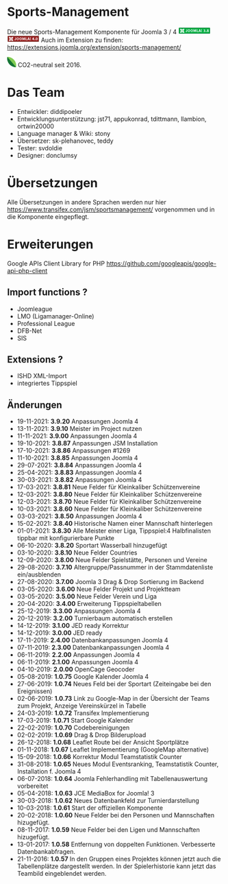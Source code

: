 Sports-Management
================

Die neue Sports-Management Komponente für Joomla 3 / 4 ![Joomla 3.8](https://github.com/diddipoeler/sportsmanagement/blob/master/media/com_sportsmanagement/jl_images/Compat_icon_3_8_long.png) ![Joomla 4](https://github.com/diddipoeler/sportsmanagement/blob/master/media/com_sportsmanagement/jl_images/Compat_icon_4_0_long.png) 
Auch im Extension zu finden: https://extensions.joomla.org/extension/sports-management/



![co2](https://github.com/diddipoeler/sportsmanagement/blob/master/media/com_sportsmanagement/jl_images/baumblatt.png) CO2-neutral seit 2016.

Das Team
================
* Entwickler: diddipoeler
* Entwicklungsunterstützung: jst71, appukonrad, tdittmann, llambion, ortwin20000 
* Language manager & Wiki: stony
* Übersetzer: sk-plehanovec, teddy
* Tester: svdoldie
* Designer: donclumsy

Übersetzungen
================
Alle Übersetzungen in andere Sprachen werden nur hier https://www.transifex.com/jsm/sportsmanagement/
vorgenommen und in die Komponente eingepflegt.

Erweiterungen
================
Google APIs Client Library for PHP https://github.com/googleapis/google-api-php-client

Import functions ?
---------------------
* Joomleague
* LMO (Ligamanager-Online)
* Professional League
* DFB-Net
* SIS 

Extensions ?
---------------------
* ISHD XML-Import
* integriertes Tippspiel

Änderungen
---------------------
*   19-11-2021: **3.9.20** Anpassungen Joomla 4
*   13-11-2021: **3.9.10** Meister im Project nutzen
*   11-11-2021: **3.9.00** Anpassungen Joomla 4
*   19-10-2021: **3.8.87** Anpassungen JSM Installation
*   17-10-2021: **3.8.86** Anpassungen #1269
*   11-10-2021: **3.8.85** Anpassungen Joomla 4
*   29-07-2021: **3.8.84** Anpassungen Joomla 4
*   25-04-2021: **3.8.83** Anpassungen Joomla 4
*   30-03-2021: **3.8.82** Anpassungen Joomla 4
*   17-03-2021: **3.8.81** Neue Felder für Kleinkaliber Schützenvereine
*   12-03-2021: **3.8.80** Neue Felder für Kleinkaliber Schützenvereine
*   12-03-2021: **3.8.70** Neue Felder für Kleinkaliber Schützenvereine
*   10-03-2021: **3.8.60** Neue Felder für Kleinkaliber Schützenvereine
*   03-03-2021: **3.8.50** Anpassungen Joomla 4
*   15-02-2021: **3.8.40** Historische Namen einer Mannschaft hinterlegen
*   01-01-2021: **3.8.30** Alle Meister einer Liga, Tippspiel:4 Halbfinalisten tippbar mit konfigurierbare Punkte
*   06-10-2020: **3.8.20** Sportart Wasserball hinzugefügt
*   03-10-2020: **3.8.10** Neue Felder Countries
*   12-09-2020: **3.8.00** Neue Felder Spielstätte, Personen und Vereine
*   29-08-2020: **3.7.10** Altergruppe/Passnummer in der Stammdatenliste ein/ausblenden
*   27-08-2020: **3.7.00** Joomla 3 Drag & Drop Sortierung im Backend
*   03-05-2020: **3.6.00** Neue Felder Projekt und Projektteam
*   03-05-2020: **3.5.00** Neue Felder Verein und Liga
*   20-04-2020: **3.4.00** Erweiterung Tippspieltabellen
*   25-12-2019: **3.3.00** Anpassungen Joomla 4
*   20-12-2019: **3.2.00** Turnierbaum automatisch erstellen
*   14-12-2019: **3.1.00** JED ready Korrektur
*   14-12-2019: **3.0.00** JED ready
*   17-11-2019: **2.4.00** Datenbankanpassungen Joomla 4
*   07-11-2019: **2.3.00** Datenbankanpassungen Joomla 4
*   06-11-2019: **2.2.00** Anpassungen Joomla 4
*   06-11-2019: **2.1.00** Anpassungen Joomla 4
*   04-10-2019: **2.0.00** OpenCage Geocoder
*   05-08-2019: **1.0.75** Google Kalender Joomla 4
*   27-06-2019: **1.0.74** Neues Feld bei der Sportart (Zeiteingabe bei den Ereignissen)
*   02-06-2019: **1.0.73** Link zu Google-Map in der Übersicht der Teams zum Projekt, Anzeige Vereinskürzel in Tabelle
*   24-03-2019: **1.0.72** Transifex Implementierung
*   17-03-2019: **1.0.71** Start Google Kalender
*   22-02-2019: **1.0.70** Codebereinigungen
*   02-02-2019: **1.0.69** Drag & Drop Bilderupload
*   26-12-2018: **1.0.68** Leaflet Route bei der Ansicht Sportplätze
*   01-11-2018: **1.0.67** Leaflet Implementierung (GoogleMap alternative)
*   15-09-2018: **1.0.66** Korrektur Modul Teamstatistik Counter
*   31-08-2018: **1.0.65** Neues Modul Eventsranking, Teamstatistik Counter, Installation f. Joomla 4
*   06-07-2018: **1.0.64** Joomla Fehlerhandling mit Tabellenauswertung vorbereitet
*   05-04-2018: **1.0.63** JCE MediaBox for Joomla! 3
*   30-03-2018: **1.0.62** Neues Datenbankfeld zur Turnierdarstellung
*   10-03-2018: **1.0.61** Start der offiziellen Komponente
*   20-02-2018: **1.0.60** Neue Felder bei den Personen und Mannschaften hizugefügt.
*   08-11-2017: **1.0.59** Neue Felder bei den Ligen und Mannschaften hizugefügt.
*   13-01-2017: **1.0.58** Entfernung von doppelten Funktionen. Verbesserte Datenbankabfragen.
*   21-11-2016: **1.0.57** In den Gruppen eines Projektes können jetzt auch die Tabellenplätze dargestellt werden. In der Spielerhistorie kann jetzt das Teambild eingeblendet werden.
